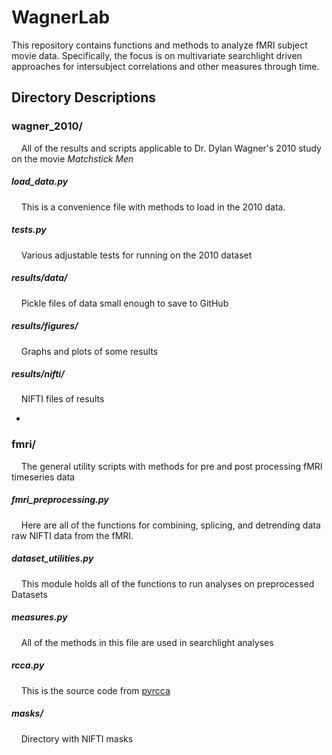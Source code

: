 # WagnerLab
This repository contains functions and methods to analyze fMRI subject movie data.  Specifically, the focus is on
multivariate searchlight driven approaches for intersubject correlations and other measures through time. 

## Directory Descriptions

### wagner_2010/
&nbsp;&nbsp;&nbsp;&nbsp;All of the results and scripts applicable to Dr. Dylan Wagner's 2010 study on the movie <em>Matchstick Men</em>

##### load_data.py
&nbsp;&nbsp;&nbsp;&nbsp;This is a convenience file with methods to load in the 2010 data.

##### tests.py
&nbsp;&nbsp;&nbsp;&nbsp;Various adjustable tests for running on the 2010 dataset

##### results/data/
&nbsp;&nbsp;&nbsp;&nbsp;Pickle files of data small enough to save to GitHub
##### results/figures/ 
&nbsp;&nbsp;&nbsp;&nbsp;Graphs and plots of some results
##### results/nifti/ 
&nbsp;&nbsp;&nbsp;&nbsp;NIFTI files of results

-
### fmri/
&nbsp;&nbsp;&nbsp;&nbsp;The general utility scripts with methods for pre and post processing fMRI timeseries data

##### fmri_preprocessing.py
&nbsp;&nbsp;&nbsp;&nbsp;Here are all of the functions for combining, splicing, and detrending data raw NIFTI data from the fMRI. 

##### dataset_utilities.py
&nbsp;&nbsp;&nbsp;&nbsp;This module holds all of the functions to run analyses on preprocessed Datasets

##### measures.py
&nbsp;&nbsp;&nbsp;&nbsp;All of the methods in this file are used in searchlight analyses

##### rcca.py
&nbsp;&nbsp;&nbsp;&nbsp;This is the source code from [pyrcca](https://github.com/gallantlab/pyrcca/blob/master/rcca.py) 

##### masks/
&nbsp;&nbsp;&nbsp;&nbsp;Directory with NIFTI masks

